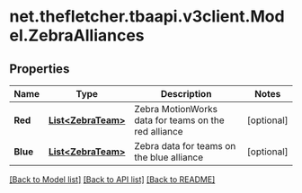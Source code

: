 
# net.thefletcher.tbaapi.v3client.Model.ZebraAlliances

## Properties

Name | Type | Description | Notes
------------ | ------------- | ------------- | -------------
**Red** | [**List&lt;ZebraTeam&gt;**](ZebraTeam.md) | Zebra MotionWorks data for teams on the red alliance | [optional] 
**Blue** | [**List&lt;ZebraTeam&gt;**](ZebraTeam.md) | Zebra data for teams on the blue alliance | [optional] 

[[Back to Model list]](../README.md#documentation-for-models)
[[Back to API list]](../README.md#documentation-for-api-endpoints)
[[Back to README]](../README.md)

